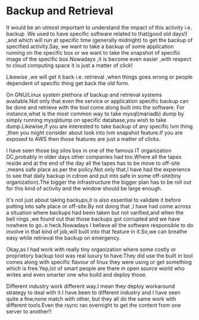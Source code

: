 # Backup and Retrieval

It would be an utmost important to understand the impact of this activity i.e. backup .We used to have specific software related to that(good old days!) ,and which will run at specific time (generally midnight) to get the backup of specified activity.Say, we want to take a backup of some application running on the specific box or we want to take the snapshot of specific image of the specific box.Nowadays ,it is become even easier ,with respect to cloud computing space it is just a matter of click!

Likewise ,we will get it back i.e. retrieval ,when things goes wrong or people dependent of specific thing get back the old form.

On GNU/Linux system plethora of backup and retrieval systems available.Not only that even the service or application specific backup can be done and retrieve with the tool come along built into the software. For instance,what is the most common way to take mysql(mariadb) dump by simply running mysqldump on specific database,you wish to take dump.Likewise,if you are interested to take backup of any specific lvm thing ,then you might consider about look into lvm snapshot feature.If you are exposed to AWS then those features are just a matter of clicks.

I have seen those big silos box in one of the famous IT organization DC,probably in older days other companies had too.Where all the tapes reside and at the end of the day all the tapes has to be move to off-site ,means safe place as per the policy.Not only that,I have had the experience to see that daily backup in cdrom and put into safe in some off-site(tiny organization).The bigger the infrastructure the bigger plan has to be roll out for this kind of activity and the window should be large enough.

It's not just about taking backups,it is also essential to validate it before putting into safe place or off-site.By not doing that ,I have had come across a situation where backups had been taken but not varified,and when the bell rings ,we found out that those backups got corrupted and we have nowhere to go..o heck.Nowadays I believe all the software responsible to do involve in that kind of job,will built into that feature in it.So,we can breathe easy while retrieval the backup on emergency.

Okay,as I had work with really tiny organization where some costly or proprietory backup tool was real luxury to have.They did use the built in tool comes along with specific flavour of linux they were using or get something which is free.Yep,lot of smart people are there in open source world who writes and even smarter one who build and deploy those.

Different industry work different way.I mean they deploy workaround strategy to deal with it.I have been to different industry and I have seen quite a few,none match with other, but they all do the same work with different tools.Even the rsync ran overnight to get the content from one server to another!!


